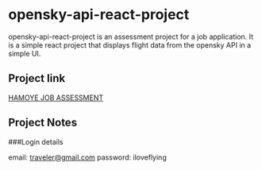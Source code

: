 # opensky-api-react-project

opensky-api-react-project is an assessment project for a job application. It is a simple react project that displays flight data from the opensky API in a simple UI.

## Project link

[HAMOYE JOB ASSESSMENT](https://gist.github.com/Hamoye/a3c0d694629f1944967897f42380b93d)

## Project Notes

###Login details

email: traveler@gmail.com
password: iloveflying
